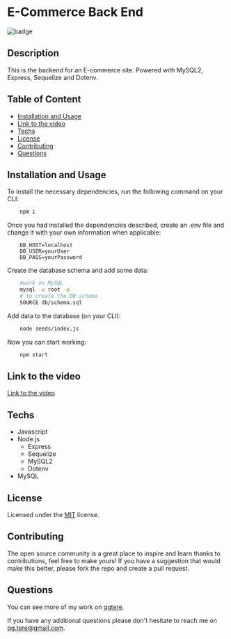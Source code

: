 #  E-Commerce Back End

![badge](https://img.shields.io/badge/License-MIT-yellow)

## Description

 This is the backend for an E-commerce site. Powered with MySQL2, Express, Sequelize and Dotenv.

## Table of Content

* [Installation and Usage](#installation-and-usage)
* [Link to the video](#link-to-the-video)
* [Techs](#techs)
* [License](#license)
* [Contributing](#contributing)
* [Questions](#questions)

## Installation and Usage

To install the necessary dependencies, run the following command on your CLI:
```bash
    npm i
```
Once you had installed the dependencies described, create an .env file and change it with your own information when applicable:
```
    DB_HOST=localhost
    DB_USER=yourUser
    DB_PASS=yourPassword
```
Create the database schema and add some data:
```bash
    #work on MySQL
    mysql -u root -p
    # to create the DB schema
    SOURCE db/schema.sql    
```
Add data to the database (on your CLI):
```bash
    node seeds/index.js    
```
Now you can start working:
```bash
    npm start
```

## Link to the video

[Link to the video](https://drive.google.com/file/d/1PTbXSf7xOJlGszl3DdWkmr-5ZqajFkxh/view)

## Techs

* Javascript
* Node.js
    * Express
    * Sequelize
    * MySQL2
    * Dotenv
* MySQL

## License

 Licensed under the [MIT](https://opensource.org/licenses/MIT)
 license.

## Contributing 

 The open source community is a great place to inspire and learn thanks to contributions, feel free to make yours!
    If you have a suggestion that would make this better, please fork the repo and create a pull request.

## Questions

  You can see more of my work on [qgtere](https://github.com/qgtere).

  If you have any additional questions please don't hesitate to reach me on qg.tere@gmail.com.  
